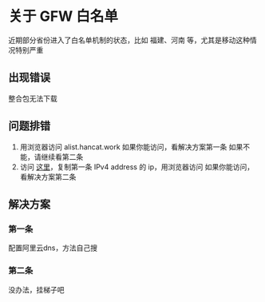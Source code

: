 # 关于 GFW 白名单

近期部分省份进入了白名单机制的状态，比如 福建、河南 等，尤其是移动这种情况特别严重

## 出现错误

整合包无法下载

## 问题排错

1. 用浏览器访问 alist.hancat.work
    如果你能访问，看解决方案第一条
    如果不能，请继续看第二条
2. 访问 [这里](https://www.nslookup.io/domains/alist.hancat.work/dns-records/)，复制第一条	IPv4 address 的 ip，用浏览器访问
    如果你能访问，看解决方案第二条


## 解决方案

### 第一条
配置阿里云dns，方法自己搜

### 第二条
没办法，挂梯子吧
